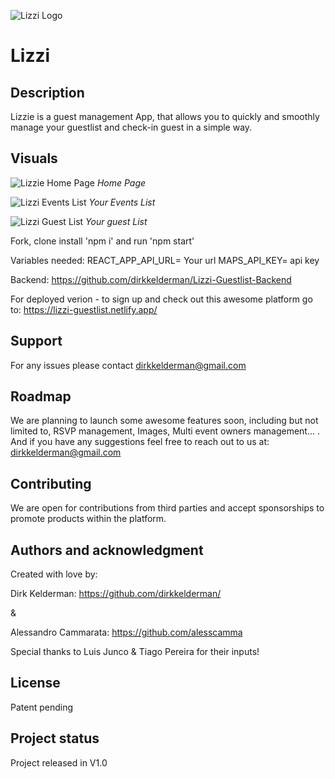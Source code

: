 ![Lizzi Logo](https://i.postimg.cc/J7cBYDzT/lizzilogo-groot-geel.png)

# Lizzi

## Description

Lizzie is a guest management App, that allows you to quickly and smoothly manage your guestlist and check-in guest in a simple way.

## Visuals
![Lizzie Home Page](https://i.postimg.cc/DZLMsdFd/Snip20210313-25.png) 
_*Home Page*_ 

![Lizzi Events List](https://i.postimg.cc/8C8dW8C9/Snip20210313-26.png) 
_*Your Events List*_ 

![Lizzi Guest List](https://i.postimg.cc/T3cmyKZL/Snip20210313-27.png) 
_*Your guest List*_ 


Fork, clone install 'npm i' and run 'npm start'

Variables needed:
REACT_APP_API_URL= Your url
MAPS_API_KEY= api key

Backend: https://github.com/dirkkelderman/Lizzi-Guestlist-Backend

For deployed verion - to sign up and check out this awesome platform go to: https://lizzi-guestlist.netlify.app/

## Support
For any issues please contact dirkkelderman@gmail.com

## Roadmap
We are planning to launch some awesome features soon, including but not limited to, RSVP management, Images,  Multi event owners management... .
 And if you have any suggestions feel free to reach out to us at: dirkkelderman@gmail.com

## Contributing
We are open for contributions from third parties and accept sponsorships to promote products within the platform.   

## Authors and acknowledgment
Created with love by: 

Dirk Kelderman: https://github.com/dirkkelderman/

&

Alessandro Cammarata: https://github.com/alesscamma

Special thanks to Luis Junco & Tiago Pereira for their inputs! 

## License
Patent pending

## Project status
Project released in V1.0 
